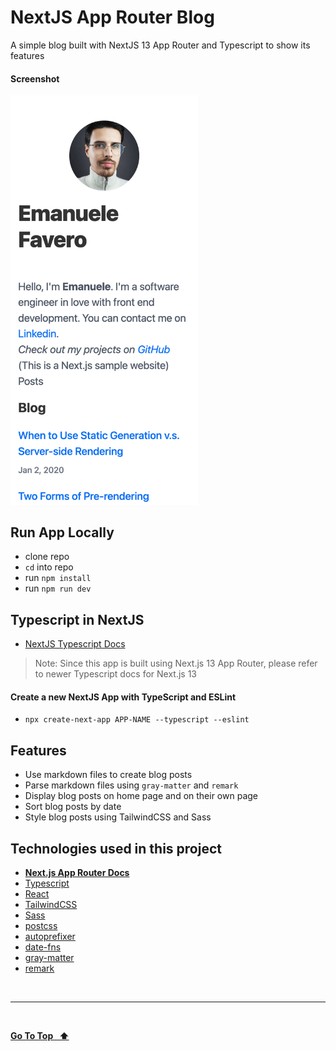 # NextJS App Router Blog


A simple blog built with NextJS 13 App Router and Typescript to show its features


#### Screenshot

<img src="screenshot.png" alt="screenshot" width="300">

## Run App Locally

- clone repo
- `cd` into repo
- run `npm install`
- run `npm run dev`

## **Typescript in NextJS**

- [NextJS Typescript Docs](https://nextjs.org/docs/basic-features/typescript)

> Note: Since this app is built using Next.js 13 App Router, please refer to newer Typescript docs for Next.js 13

#### Create a new NextJS App with TypeScript and ESLint

- `npx create-next-app APP-NAME --typescript --eslint`

## Features

- Use markdown files to create blog posts
- Parse markdown files using `gray-matter` and `remark`
- Display blog posts on home page and on their own page
- Sort blog posts by date
- Style blog posts using TailwindCSS and Sass

## Technologies used in this project

- [**Next.js App Router Docs**](https://nextjs.org/docs/app)
- [Typescript](https://www.typescriptlang.org/)
- [React](https://reactjs.org/)
- [TailwindCSS](https://tailwindcss.com/)
- [Sass](https://sass-lang.com/)
- [postcss](https://postcss.org/)
- [autoprefixer](https://www.npmjs.com/package/autoprefixer)
- [date-fns](https://date-fns.org/)
- [gray-matter](https://www.npmjs.com/package/gray-matter)
- [remark](https://www.npmjs.com/package/remark)

&nbsp;

---

&nbsp;

[**Go To Top &nbsp; ⬆️**](#demo)
